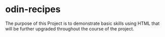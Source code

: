 # odin-recipes

The purpose of this Project is to demonstrate basic skills using HTML that will be further upgraded throughout the course of the project.
